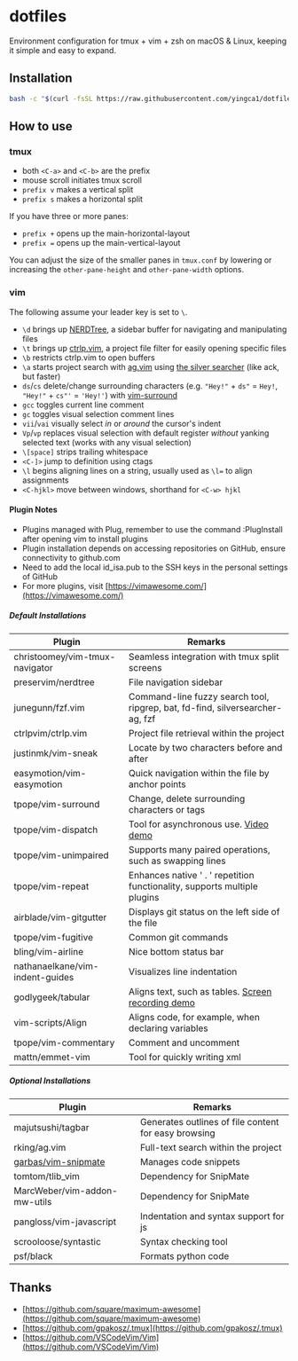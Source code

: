 # dotfiles

Environment configuration for tmux + vim + zsh on macOS & Linux, keeping it simple and easy to expand.

## Installation

```bash
bash -c "$(curl -fsSL https://raw.githubusercontent.com/yingca1/dotfiles/master/install.sh)"
```

## How to use

### tmux

- both `<C-a>` and `<C-b>` are the prefix
- mouse scroll initiates tmux scroll
- `prefix v` makes a vertical split
- `prefix s` makes a horizontal split

If you have three or more panes:

- `prefix +` opens up the main-horizontal-layout
- `prefix =` opens up the main-vertical-layout

You can adjust the size of the smaller panes in `tmux.conf` by lowering or increasing the `other-pane-height` and `other-pane-width` options.

### vim

The following assume your leader key is set to `\`.

- `\d` brings up [NERDTree](https://github.com/scrooloose/nerdtree), a sidebar buffer for navigating and manipulating files
- `\t` brings up [ctrlp.vim](https://github.com/ctrlpvim/ctrlp.vim), a project file filter for easily opening specific files
- `\b` restricts ctrlp.vim to open buffers
- `\a` starts project search with [ag.vim](https://github.com/rking/ag.vim) using [the silver searcher](https://github.com/ggreer/the_silver_searcher) (like ack, but faster)
- `ds`/`cs` delete/change surrounding characters (e.g. `"Hey!"` + `ds"` = `Hey!`, `"Hey!"` + `cs"'` = `'Hey!'`) with [vim-surround](https://github.com/tpope/vim-surround)
- `gcc` toggles current line comment
- `gc` toggles visual selection comment lines
- `vii`/`vai` visually select _in_ or _around_ the cursor's indent
- `Vp`/`vp` replaces visual selection with default register _without_ yanking selected text (works with any visual selection)
- `\[space]` strips trailing whitespace
- `<C-]>` jump to definition using ctags
- `\l` begins aligning lines on a string, usually used as `\l=` to align assignments
- `<C-hjkl>` move between windows, shorthand for `<C-w> hjkl`

#### Plugin Notes

- Plugins managed with Plug, remember to use the command :PlugInstall after opening vim to install plugins
- Plugin installation depends on accessing repositories on GitHub, ensure connectivity to github.com
- Need to add the local id_isa.pub to the SSH keys in the personal settings of GitHub
- For more plugins, visit [https://vimawesome.com/](https://vimawesome.com/)

##### Default Installations

|Plugin|Remarks|
|---|---|
|christoomey/vim-tmux-navigator|Seamless integration with tmux split screens|
|preservim/nerdtree|File navigation sidebar|
|junegunn/fzf.vim|Command-line fuzzy search tool, ripgrep, bat, fd-find, silversearcher-ag, fzf|
|ctrlpvim/ctrlp.vim|Project file retrieval within the project|
|justinmk/vim-sneak|Locate by two characters before and after|
|easymotion/vim-easymotion|Quick navigation within the file by anchor points|
|tpope/vim-surround|Change, delete surrounding characters or tags|
|tpope/vim-dispatch|Tool for asynchronous use. [Video demo](https://vimeo.com/63116209)|
|tpope/vim-unimpaired|Supports many paired operations, such as swapping lines|
|tpope/vim-repeat|Enhances native ' . ' repetition functionality, supports multiple plugins|
|airblade/vim-gitgutter|Displays git status on the left side of the file|
|tpope/vim-fugitive|Common git commands|
|bling/vim-airline|Nice bottom status bar|
|nathanaelkane/vim-indent-guides|Visualizes line indentation|
|godlygeek/tabular|Aligns text, such as tables. [Screen recording demo](http://vimcasts.org/episodes/aligning-text-with-tabular-vim/)|
|vim-scripts/Align|Aligns code, for example, when declaring variables|
|tpope/vim-commentary|Comment and uncomment|
|mattn/emmet-vim|Tool for quickly writing xml|

##### Optional Installations

|Plugin|Remarks|
|---|---|
|majutsushi/tagbar|Generates outlines of file content for easy browsing|
|rking/ag.vim|Full-text search within the project|
|[garbas/vim-snipmate](https://github.com/garbas/vim-snipmate)|Manages code snippets|
|tomtom/tlib_vim|Dependency for SnipMate|
|MarcWeber/vim-addon-mw-utils|Dependency for SnipMate|
|pangloss/vim-javascript|Indentation and syntax support for js|
|scrooloose/syntastic|Syntax checking tool|
|psf/black|Formats python code|

## Thanks

- [https://github.com/square/maximum-awesome](https://github.com/square/maximum-awesome)
- [https://github.com/gpakosz/.tmux](https://github.com/gpakosz/.tmux)
- [https://github.com/VSCodeVim/Vim](https://github.com/VSCodeVim/Vim)
